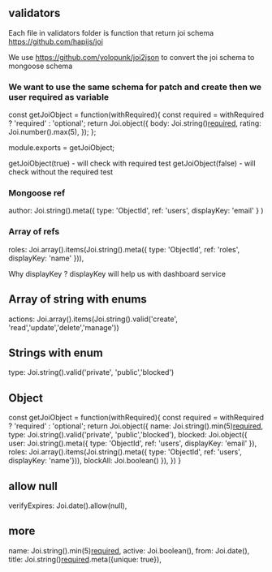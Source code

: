 ## validators
Each file in validators folder is function that return joi schema
https://github.com/hapijs/joi

We use https://github.com/yolopunk/joi2json to convert the joi schema to mongoose schema

### We want to use the same schema for patch and create then we user required as variable

const getJoiObject = function(withRequired){
  const required = withRequired ? 'required' : 'optional';
  return Joi.object({
    body: Joi.string()[required](),
    rating: Joi.number().max(5),
  });
};

module.exports = getJoiObject;

getJoiObject(true) - will check with required test
getJoiObject(false) - will check without the required test

### Mongoose ref
author: Joi.string().meta({ type: 'ObjectId', ref: 'users', displayKey: 'email' } )

### Array of refs
roles: Joi.array().items(Joi.string().meta({ type: 'ObjectId', ref: 'roles', displayKey: 'name' })),


Why displayKey ? 
displayKey will help us with dashboard service

## Array of string with enums
actions: Joi.array().items(Joi.string().valid('create', 'read','update','delete','manage'))

## Strings with enum
type: Joi.string().valid('private', 'public','blocked')

## Object
const getJoiObject = function(withRequired){
  const required = withRequired ? 'required' : 'optional';
  return Joi.object({
    name: Joi.string().min(5)[required](),
    type: Joi.string().valid('private', 'public','blocked'),
    blocked: Joi.object({
      user:  Joi.string().meta({ type: 'ObjectId', ref: 'users', displayKey: 'email' }),
      roles:  Joi.array().items(Joi.string().meta({ type: 'ObjectId', ref: 'users', displayKey: 'name'})),
      blockAll: Joi.boolean()
    }),
  })
}

## allow null
verifyExpires: Joi.date().allow(null),

## more
name: Joi.string().min(5)[required](),
active: Joi.boolean(),
from: Joi.date(),
title: Joi.string()[required]().meta({unique: true}),